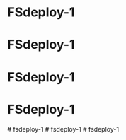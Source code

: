 # FSdeploy-1
# FSdeploy-1
# FSdeploy-1
# FSdeploy-1
#   f s d e p l o y - 1  
 #   f s d e p l o y - 1  
 #   f s d e p l o y - 1  
 